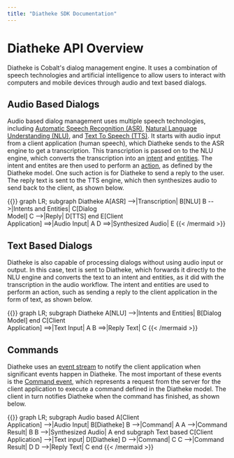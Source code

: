 ```yaml
---
title: "Diatheke SDK Documentation"
---
```


# Diatheke API Overview

Diatheke is Cobalt's dialog management engine. It uses a combination of
speech technologies and artificial intelligence to allow users to interact
with computers and mobile devices through audio and text based dialogs.


## Audio Based Dialogs
Audio based dialog management uses multiple speech technologies, including
[Automatic Speech Recognition (ASR)](glossary#asr),
[Natural Language Understanding (NLU)](glossary#nlu), and
[Text To Speech (TTS)](glossary#tts). It starts with audio input from a
client application (human speech), which Diatheke sends to the ASR engine
to get a transcription. This transcription is passed on to the NLU engine,
which converts the transcription into an [intent](glossary#intent) and
[entities](glossary#entity). The intent and entites are then used to
perform an [action](glossary#action), as defined by the Diatheke model.
One such action is for Diatheke to send a reply to the user. The reply text
is sent to the TTS engine, which then synthesizes audio to send back to the
client, as shown below.

{{<mermaid align="center">}}
graph LR;
    subgraph Diatheke
        A[ASR] -->|Transcription| B[NLU]
        B -->|Intents and Entities| C[Dialog</br>Model]
        C -->|Reply| D[TTS]
    end
    E[Client</br>Application] ==>|Audio Input| A
    D ==>|Synthesized Audio| E
{{< /mermaid >}}


## Text Based Dialogs
Diatheke is also capable of processing dialogs without using audio input or
output. In this case, text is sent to Diatheke, which forwards it directly
to the NLU engine and converts the text to an intent and entities, as it
did with the transcription in the audio workflow. The intent and entities
are used to perform an action, such as sending a reply to the client
application in the form of text, as shown below.

{{<mermaid align="center">}}
graph LR;
    subgraph Diatheke
        A[NLU] -->|Intents and Entities| B[Dialog</br>Model]
    end
    C[Client</br>Application] ==>|Text Input| A
    B ==>|Reply Text| C
{{< /mermaid >}}


## Commands
Diatheke uses an [event stream](using-diatheke-sdk/session/event-stream) to
notify the client application when significant events happen in Diatheke.
The most important of these events is the
[Command event](using-diatheke-sdk/session/event-stream#command-event),
which represents a request from the server for the client application to
execute a command defined in the Diatheke model. The client in turn notifies
Diatheke when the command has finished, as shown below.

{{<mermaid align="center">}}
graph LR;
    subgraph Audio based
        A[Client</br>Application] -->|Audio Input| B[Diatheke]
        B -->|Command| A
        A -->|Command Result| B
        B -->|Synthesized Audio| A
    end
    subgraph Text based
        C[Client</br>Application] -->|Text input| D[Diatheke]
        D -->|Command| C
        C -->|Command Result| D
        D -->|Reply Text| C
    end
{{< /mermaid >}}

